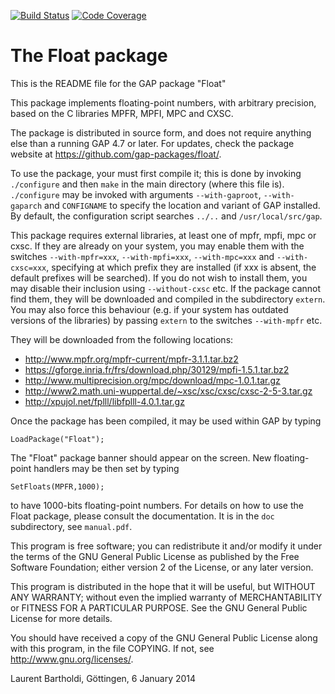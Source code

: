 [![Build Status](https://travis-ci.org/gap-packages/float.svg?branch=master)](https://travis-ci.org/gap-packages/float)
[![Code Coverage](https://codecov.io/github/gap-packages/float/coverage.svg?branch=master&token=)](https://codecov.io/gh/gap-packages/float)

# The Float package

This is the README file for the GAP package "Float"

This package implements floating-point numbers, with arbitrary precision,
based on the C libraries MPFR, MPFI, MPC and CXSC.

The package is distributed in source form, and does not require anything
else than a running GAP 4.7 or later. For updates, check the package
website at https://github.com/gap-packages/float/.
  
To use the package, your must first compile it; this is done by invoking
`./configure` and then `make` in the main directory (where this file is).
`./configure` may be invoked with arguments `--with-gaproot`, `--with-gaparch`
and `CONFIGNAME` to specify the location and variant of GAP installed.
By default, the configuration script searches `../..` and `/usr/local/src/gap`.

This package requires external libraries, at least one of mpfr, mpfi, mpc or
cxsc. If they are already on your system, you may enable them with the
switches `--with-mpfr=xxx`, `--with-mpfi=xxx`, `--with-mpc=xxx` and
`--with-cxsc=xxx`, specifying at which prefix they are installed (if xxx is
absent, the default prefixes will be searched). If you do not wish to
install them, you may disable their inclusion using `--without-cxsc` etc.
If the package cannot find them, they will be downloaded and compiled in
the subdirectory `extern`. You may also force this behaviour (e.g. if your
system has outdated versions of the libraries) by passing `extern` to the
switches `--with-mpfr` etc.

They will be downloaded from the following locations:
- http://www.mpfr.org/mpfr-current/mpfr-3.1.1.tar.bz2
- https://gforge.inria.fr/frs/download.php/30129/mpfi-1.5.1.tar.bz2
- http://www.multiprecision.org/mpc/download/mpc-1.0.1.tar.gz
- http://www2.math.uni-wuppertal.de/~xsc/xsc/cxsc/cxsc-2-5-3.tar.gz
- http://xpujol.net/fplll/libfplll-4.0.1.tar.gz

Once the package has been compiled, it may be used within GAP by typing

    LoadPackage("Float");

The "Float" package banner should appear on the screen.
New floating-point handlers may be then set by typing

    SetFloats(MPFR,1000);

to have 1000-bits floating-point numbers. For details on how to use the Float
package, please consult the documentation. It is in the `doc` subdirectory,
see `manual.pdf`.

This program is free software; you can redistribute it and/or modify
it under the terms of the GNU General Public License as published by
the Free Software Foundation; either version 2 of the License, or any
later version.

This program is distributed in the hope that it will be useful, but
WITHOUT ANY WARRANTY; without even the implied warranty of
MERCHANTABILITY or FITNESS FOR A PARTICULAR PURPOSE.  See the GNU
General Public License for more details.

You should have received a copy of the GNU General Public License
along with this program, in the file COPYING.  If not, see
<http://www.gnu.org/licenses/>.

  Laurent Bartholdi, Göttingen, 6 January 2014

